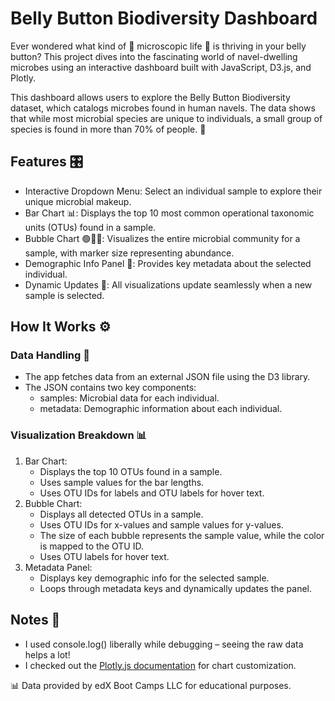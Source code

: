 # Belly Button Biodiversity Dashboard

Ever wondered what kind of 🦠 microscopic life 🦠 is thriving in your belly button? This project dives into the fascinating world of navel-dwelling microbes using an interactive dashboard built with JavaScript, D3.js, and Plotly.

This dashboard allows users to explore the Belly Button Biodiversity dataset, which catalogs microbes found in human navels. The data shows that while most microbial species are unique to individuals, a small group of species is found in more than 70% of people. 🔬

## Features 🎛️
- Interactive Dropdown Menu: Select an individual sample to explore their unique microbial makeup.
- Bar Chart 📊: Displays the top 10 most common operational taxonomic units (OTUs) found in a sample.
- Bubble Chart 🟢🔴🔵: Visualizes the entire microbial community for a sample, with marker size representing abundance.
- Demographic Info Panel 📝: Provides key metadata about the selected individual.
- Dynamic Updates 🔄: All visualizations update seamlessly when a new sample is selected.

## How It Works ⚙️
### Data Handling 📡
- The app fetches data from an external JSON file using the D3 library.
- The JSON contains two key components:
  - samples: Microbial data for each individual.
  - metadata: Demographic information about each individual.

### Visualization Breakdown 📊
1. Bar Chart:
   - Displays the top 10 OTUs found in a sample.
   - Uses sample values for the bar lengths.
   - Uses OTU IDs for labels and OTU labels for hover text.
2. Bubble Chart:
   - Displays all detected OTUs in a sample.
   - Uses OTU IDs for x-values and sample values for y-values.
   - The size of each bubble represents the sample value, while the color is mapped to the OTU ID.
   - Uses OTU labels for hover text.
3. Metadata Panel:
   - Displays key demographic info for the selected sample.
   - Loops through metadata keys and dynamically updates the panel.

## Notes 📌
- I used console.log() liberally while debugging – seeing the raw data helps a lot!
- I checked out the [Plotly.js documentation](https://plotly.com/javascript/) for chart customization.

📊 Data provided by edX Boot Camps LLC for educational purposes.
